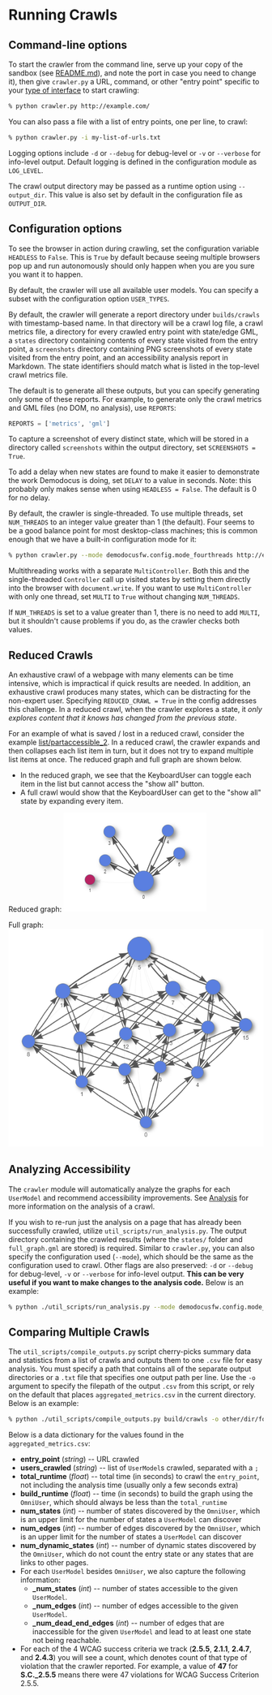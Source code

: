 # Running Crawls

## Command-line options

To start the crawler from the command line, serve up your copy of the sandbox
(see [README.md](../README.md)), and note the port in case you need to change
it), then give `crawler.py` a URL, command, or other "entry point" specific to
your [type of interface](interfaces.md) to start crawling:

```bash
% python crawler.py http://example.com/
```

You can also pass a file with a list of entry points, one per line, to crawl:

```bash
% python crawler.py -i my-list-of-urls.txt
```

Logging options include `-d` or `--debug` for debug-level or `-v` or `--verbose`
for info-level output. Default logging is defined in the configuration module as
`LOG_LEVEL`.

The crawl output directory may be passed as a runtime option using
`--output_dir`. This value is also set by default in the configuration file as
`OUTPUT_DIR`.

## Configuration options

To see the browser in action during crawling, set the configuration variable
`HEADLESS` to `False`. This is `True` by default because seeing multiple
browsers pop up and run autonomously should only happen when you are you sure
you want it to happen.

By default, the crawler will use all available user models. You can specify a
subset with the configuration option `USER_TYPES`.

By default, the crawler will generate a report directory under `builds/crawls`
with timestamp-based name. In that directory will be a crawl log file, a crawl
metrics file, a directory for every crawled entry point with state/edge GML, a
`states` directory containing contents of every state visited from the entry
point, a `screenshots` directory containing PNG screenshots of every state
visited from the entry point, and an accessibility analysis report in Markdown.
The state identifiers should match what is listed in the top-level crawl metrics
file.

The default is to generate all these outputs, but you can specify generating
only some of these reports. For example, to generate only the crawl metrics and
GML files (no DOM, no analysis), use `REPORTS`:

```python
REPORTS = ['metrics', 'gml']
```

To capture a screenshot of every distinct state, which will be stored in a
directory called `screenshots` within the output directory, set
`SCREENSHOTS = True`.

To add a delay when new states are found to make it easier to demonstrate the
work Demodocus is doing, set `DELAY` to a value in seconds. Note: this probably
only makes sense when using `HEADLESS = False`. The default is 0 for no delay.

By default, the crawler is single-threaded. To use multiple threads, set
`NUM_THREADS` to an integer value greater than 1 (the default). Four seems to be
a good balance point for most desktop-class machines; this is common enough that
we have a built-in configuration mode for it:

```bash
% python crawler.py --mode demodocusfw.config.mode_fourthreads http://example.com/
```

Multithreading works with a separate `MultiController`. Both this and the
single-threaded `Controller` call up visited states by setting them directly
into the browser with `document.write`. If you want to use `MultiController`
with only one thread, set `MULTI` to `True` without changing `NUM_THREADS`.

If `NUM_THREADS` is set to a value greater than 1, there is no need to add
`MULTI`, but it shouldn't cause problems if you do, as the crawler checks both
values.

## Reduced Crawls

An exhaustive crawl of a webpage with many elements can be time intensive, which
is impractical if quick results are needed. In addition, an exhaustive crawl
produces many states, which can be distracting for the non-expert user.
Specifying `REDUCED_CRAWL = True` in the config addresses this challenge. In a
reduced crawl, when the crawler explores a state, it *only explores content that
it knows has changed from the previous state*.

For an example of what is saved / lost in a reduced crawl, consider the example
[list/partaccessible_2](../demodocusfw/tests/sandbox/list/partaccessible_2).
In a reduced crawl, the crawler expands and then collapses each list item in
turn, but it does not try to expand multiple list items at once. The reduced
graph and full graph are shown below.

* In the reduced graph, we see that the KeyboardUser can toggle each item in the
  list but cannot access the "show all" button.
* A full crawl would show that the KeyboardUser can get to the "show all" state
  by expanding every item.

Reduced graph:
![image](images/reduced-graph.png)

Full graph:
![image](images/full-graph.png)

## Analyzing Accessibility

The `crawler` module will automatically analyze the graphs for each `UserModel`
and recommend accessibility improvements. See [Analysis](analysis.md) for more
information on the analysis of a crawl.

If you wish to re-run just the analysis on a page that has already been
successfully crawled, utilize `util_scripts/run_analysis.py`. The output
directory containing the crawled results (where the `states/` folder and
`full_graph.gml` are stored) is required. Similar to `crawler.py`, you can also
specify the configuration used (`--mode`), which should be the same as the
configuration used to crawl. Other flags are also preserved: `-d` or `--debug`
for debug-level, `-v` or `--verbose` for info-level output. **This can be very
useful if you want to make changes to the analysis code.** Below is an example:

```bash
% python ./util_scripts/run_analysis.py --mode demodocusfw.config.mode_accessibility_vision_users_tall build/crawls/20200304T135605Z
```

## Comparing Multiple Crawls

The `util_scripts/compile_outputs.py` script cherry-picks summary data and
statistics from a list of crawls and outputs them to one `.csv` file for easy
analysis. You must specify a path that contains all of the separate output
directories or a `.txt` file that specifies one output path per line. Use the 
`-o` argument to specify the filepath of the output `.csv` from this script, or
rely on the default that places `aggregated_metrics.csv` in the current
directory. Below is an example:

```bash
% python ./util_scripts/compile_outputs.py build/crawls -o other/dir/for/data_for_crawls.csv
```

Below is a data dictionary for the values found in the `aggregated_metrics.csv`:

*  **entry_point** (*string*) -- URL crawled
*  **users_crawled** (*string*) -- list of `UserModel`s crawled, separated with
   a `;`
*  **total_runtime** (*float*) -- total time (in seconds) to crawl the
   `entry_point`, not including the analysis time (usually only a few seconds
   extra)
*  **build_runtime** (*float*) -- time (in seconds) to build the graph using the
   `OmniUser`, which should always be less than the `total_runtime`
*  **num_states** (*int*) -- number of states discovered by the `OmniUser`,
   which is an upper limit for the number of states a `UserModel` can discover
*  **num_edges** (*int*) -- number of edges discovered by the `OmniUser`,
   which is an upper limit for the number of states a `UserModel` can discover
*  **num_dynamic_states** (*int*) -- number of dynamic states discovered by the
   `OmniUser`, which do not count the entry state or any states that are links
   to other pages.
*  For each `UserModel` besides `OmniUser`, we also capture the following
   information:
    *  **<UserModel>_num_states** (*int*) -- number of states accessible to the
       given `UserModel`. 
    *  **<UserModel>_num_edges** (*int*) -- number of edges accessible to the
       given `UserModel`. 
    *  **<UserModel>_num_dead_end_edges** (*int*) -- number of edges that are 
       inaccessible for the given `UserModel` and lead to at least one state not
       being reachable.
*  For each of the 4 WCAG success criteria we track (**2.5.5**, **2.1.1**,
   **2.4.7**, and **2.4.3**) you will see a count, which denotes count of that
   type of violation that the crawler reported. For example, a value of **47**
   for **S.C._2.5.5** means there were 47 violations for WCAG Success Criterion
   2.5.5. 
